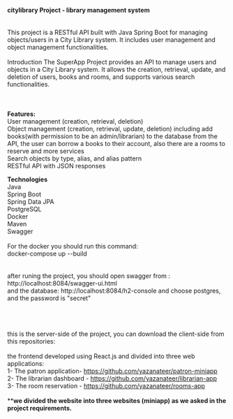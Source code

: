 **citylibrary Project - library management system** <br> <br><br>
This project is a RESTful API built with Java Spring Boot for managing objects/users in a City Library system. It includes user management and object management functionalities.
<br><br>
Introduction
The SuperApp Project provides an API to manage users and objects in a City Library system. It allows the creation, retrieval, update, and deletion of users, books and rooms, and supports various search functionalities. <br>
<br><br><br>
**Features:** <br>
User management (creation, retrieval, deletion) <br>
Object management (creation, retrieval, update, deletion) including add books(with permission to be an admin/librarian) to the database from the API, the user can borrow a books to their account, also there are a rooms to reserve and more services <br>
Search objects by type, alias, and alias pattern <br>
RESTful API with JSON responses<br>

**Technologies** <br>
Java <br>
Spring Boot <br>
Spring Data JPA <br>
PostgreSQL <br>
Docker <br>
Maven <br>
Swagger <br>
<br>
For the docker you should run this command: <br> 
docker-compose up --build <br>
<br><br>
after runing the project, you should open swagger from : http://localhost:8084/swagger-ui.html  <br>
and the database: http://localhost:8084/h2-console and choose postgres, and the password is "secret" <br>
<br><br><br>




this is the server-side of the project, you can download the client-side from this repositories:  <br>
<br>
the frontend developed using React.js and divided into three web applications: <br>
1- The patron application- https://github.com/yazanateer/patron-miniapp <br>
2- The librarian dashboard - https://github.com/yazanateer/librarian-app <br>
3- The room reservation - https://github.com/yazanateer/rooms-app <br>
<br>
 ****we divided the website into three websites (miniapp) as we asked in the project requirements.**



